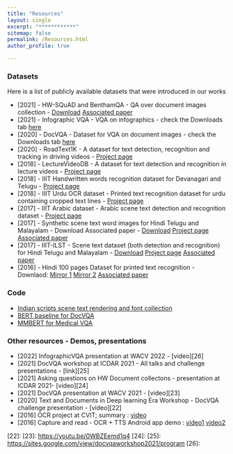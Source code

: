 ```yaml
---
title: "Resources"
layout: single
excerpt: "************"
sitemap: false
permalink: /Resources.html
author_profile: true

---
```




### Datasets

Here is a list of publicly available datasets that were introduced in  our works

- [2021] - HW-SQuAD and BenthamQA - QA over document images collection - [Download][14]  [Associated paper][15]
- [2021] - Infographic VQA - VQA on infographics - check the Downloads tab [here][13]
- [2020] - DocVQA - Dataset for VQA on document images - check the Downloads tab [here][13]
- [2020] - RoadText1K - A dataset for text detection, recognition and tracking in driving videos - [Project page][12]
- [2018] - LectureVideoDB - A dataset for text detection and recognition in lecture videos -  [Project page][11]
- [2018] - IIIT Handwritten words recognition dataset for Devanagari and Telugu - [Project page][10]
- [2018] - IIIT Urdu OCR dataset - Printed text recognition dataset for urdu containing cropped text lines - [Project page][9]
- [2017] -  IIIT  Arabic dataset - Arabic scene text detection and recognition dataset - [Project page][8]
- [2017] - Synthetic scene text word images for Hindi Telugu and Malayalam - Download  Associated paper - [Download][7]  [Project page][5] [Associated paper][6]
- [2017] - IIIT-ILST - Scene text dataset (both detection and recognition) for Hindi Telugu and Malayalam - [Download][4] [Project page][5] [Associated paper][6]
- [2016] - Hindi 100 pages Dataset for printed text recognition - Downlaod: [Mirror 1][1] [Mirror 2][2]  [Associated paper][3]




### Code

- [Indian scripts scene text rendering and font collection][16]
- [BERT baseline for DocVQA][17]
- [MMBERT  for Medical VQA][18]


### Other resources - Demos, presentations

- [2022] InfographicVQA presentation at WACV 2022 - [video][26]
- [2021] DocVQA workshop at ICDAR 2021 - All talks and challenge presentations - [link][25]
- [2021] Asking questions on HW Document collectons - presentation at ICDAR 2021- [video][24]
- [2021] DocVQA presentation at WACV 2021 - [video][23]
- [2020] Text and Documents in Deep learning Era Workshop - DocVQA challenge presentation - [video][22]
- [2016] OCR project at CVIT;  summary  : [video][21]
- [2016] Capture and read - OCR + TTS Android app demo : [video1][19] [video2][20]

[1]: http://ocr.iiit.ac.in/Hindi100.html
[2]: https://iiitaphyd-my.sharepoint.com/:u:/g/personal/minesh_mathew_research_iiit_ac_in/EVGje_elmH5EnGqhIT8Pn7sBwr9IxqVvID6c6VFlHzKV6Q?e=LCzAcH
[3]: https://ieeexplore.ieee.org/document/7490115
[4]: https://iiitaphyd-my.sharepoint.com/:f:/g/personal/minesh_mathew_research_iiit_ac_in/EtLvCozBgaBIoqglF4M-lHABMgNcCDW9rJYKKWpeSQEElQ?e=zToXZP
[5]: http://cvit.iiit.ac.in/research/projects/cvit-projects/iiit-ilst
[6]: https://ieeexplore.ieee.org/abstract/document/8270315/
[7]: https://iiitaphyd-my.sharepoint.com/:f:/g/personal/minesh_mathew_research_iiit_ac_in/Eg4jMOKniTJBiZuIKWH9pmsBBoVdTIVxGjIshHdyEgw0gQ
[8]: http://cvit.iiit.ac.in/research/projects/cvit-projects/arabic-text-recognition
[9]: http://cvit.iiit.ac.in/research/projects/cvit-projects/iiit-urdu-ocr
[10]: http://cvit.iiit.ac.in/research/projects/cvit-projects/indic-hw-data
[11]: http://cvit.iiit.ac.in/research/projects/cvit-projects/lecturevideodb
[12]: http://cvit.iiit.ac.in/research/projects/cvit-projects/roadtext-1k
[13]: https://rrc.cvc.uab.es/?ch=17
[14]: https://iiitaphyd-my.sharepoint.com/:f:/g/personal/minesh_mathew_research_iiit_ac_in/EjSq7ddz_NJOm0VyEeVZwN4B94o919UBeYmYj1KedBLOEA?e=nkrYKg
[15]: https://link.springer.com/article/10.1007/s10032-021-00383-3
[16]: https://github.com/mineshmathew/IndicSceneTextRendering
[17]: https://github.com/mineshmathew/DocVQA
[18]: https://github.com/VirajBagal/MMBERT
[19]: https://youtu.be/iW2S4sgxqRk
[20]: https://youtu.be/hjckqjwtcqw
[21]: https://youtu.be/4OIL3Ec3zqU
[22]: 
[23]: https://youtu.be/0WBZEemd1q4
[24]:
[25]: https://sites.google.com/view/docvqaworkshop2021/program
[26]:
